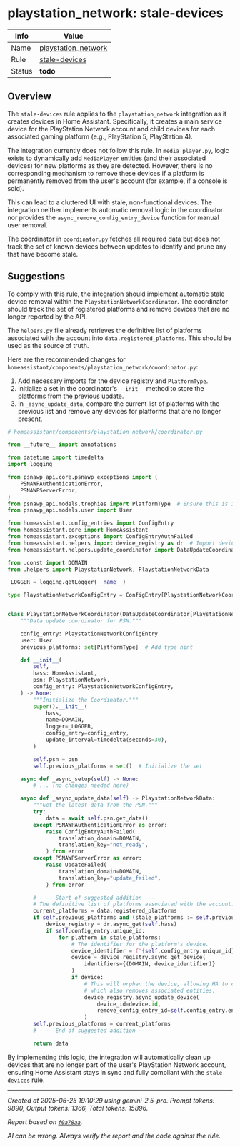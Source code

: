 # playstation_network: stale-devices

| Info   | Value                                                                    |
|--------|--------------------------------------------------------------------------|
| Name   | [playstation_network](https://www.home-assistant.io/integrations/playstation_network/) |
| Rule   | [stale-devices](https://developers.home-assistant.io/docs/core/integration-quality-scale/rules/stale-devices)                                                     |
| Status | **todo**                                                                 |

## Overview

The `stale-devices` rule applies to the `playstation_network` integration as it creates devices in Home Assistant. Specifically, it creates a main service device for the PlayStation Network account and child devices for each associated gaming platform (e.g., PlayStation 5, PlayStation 4).

The integration currently does not follow this rule. In `media_player.py`, logic exists to dynamically add `MediaPlayer` entities (and their associated devices) for new platforms as they are detected. However, there is no corresponding mechanism to remove these devices if a platform is permanently removed from the user's account (for example, if a console is sold).

This can lead to a cluttered UI with stale, non-functional devices. The integration neither implements automatic removal logic in the coordinator nor provides the `async_remove_config_entry_device` function for manual user removal.

The coordinator in `coordinator.py` fetches all required data but does not track the set of known devices between updates to identify and prune any that have become stale.

## Suggestions

To comply with this rule, the integration should implement automatic stale device removal within the `PlaystationNetworkCoordinator`. The coordinator should track the set of registered platforms and remove devices that are no longer reported by the API.

The `helpers.py` file already retrieves the definitive list of platforms associated with the account into `data.registered_platforms`. This should be used as the source of truth.

Here are the recommended changes for `homeassistant/components/playstation_network/coordinator.py`:

1.  Add necessary imports for the device registry and `PlatformType`.
2.  Initialize a set in the coordinator's `__init__` method to store the platforms from the previous update.
3.  In `_async_update_data`, compare the current list of platforms with the previous list and remove any devices for platforms that are no longer present.

```python
# homeassistant/components/playstation_network/coordinator.py

from __future__ import annotations

from datetime import timedelta
import logging

from psnawp_api.core.psnawp_exceptions import (
    PSNAWPAuthenticationError,
    PSNAWPServerError,
)
from psnawp_api.models.trophies import PlatformType  # Ensure this is imported
from psnawp_api.models.user import User

from homeassistant.config_entries import ConfigEntry
from homeassistant.core import HomeAssistant
from homeassistant.exceptions import ConfigEntryAuthFailed
from homeassistant.helpers import device_registry as dr  # Import device_registry
from homeassistant.helpers.update_coordinator import DataUpdateCoordinator, UpdateFailed

from .const import DOMAIN
from .helpers import PlaystationNetwork, PlaystationNetworkData

_LOGGER = logging.getLogger(__name__)

type PlaystationNetworkConfigEntry = ConfigEntry[PlaystationNetworkCoordinator]


class PlaystationNetworkCoordinator(DataUpdateCoordinator[PlaystationNetworkData]):
    """Data update coordinator for PSN."""

    config_entry: PlaystationNetworkConfigEntry
    user: User
    previous_platforms: set[PlatformType]  # Add type hint

    def __init__(
        self,
        hass: HomeAssistant,
        psn: PlaystationNetwork,
        config_entry: PlaystationNetworkConfigEntry,
    ) -> None:
        """Initialize the Coordinator."""
        super().__init__(
            hass,
            name=DOMAIN,
            logger=_LOGGER,
            config_entry=config_entry,
            update_interval=timedelta(seconds=30),
        )

        self.psn = psn
        self.previous_platforms = set()  # Initialize the set

    async def _async_setup(self) -> None:
        # ... (no changes needed here)

    async def _async_update_data(self) -> PlaystationNetworkData:
        """Get the latest data from the PSN."""
        try:
            data = await self.psn.get_data()
        except PSNAWPAuthenticationError as error:
            raise ConfigEntryAuthFailed(
                translation_domain=DOMAIN,
                translation_key="not_ready",
            ) from error
        except PSNAWPServerError as error:
            raise UpdateFailed(
                translation_domain=DOMAIN,
                translation_key="update_failed",
            ) from error

        # ---- Start of suggested addition ----
        # The definitive list of platforms associated with the account.
        current_platforms = data.registered_platforms
        if self.previous_platforms and (stale_platforms := self.previous_platforms - current_platforms):
            device_registry = dr.async_get(self.hass)
            if self.config_entry.unique_id:
                for platform in stale_platforms:
                    # The identifier for the platform's device.
                    device_identifier = f"{self.config_entry.unique_id}_{platform.value}"
                    device = device_registry.async_get_device(
                        identifiers={(DOMAIN, device_identifier)}
                    )
                    if device:
                        # This will orphan the device, allowing HA to clean it up,
                        # which also removes associated entities.
                        device_registry.async_update_device(
                            device_id=device.id,
                            remove_config_entry_id=self.config_entry.entry_id,
                        )
        self.previous_platforms = current_platforms
        # ---- End of suggested addition ----

        return data

```

By implementing this logic, the integration will automatically clean up devices that are no longer part of the user's PlayStation Network account, ensuring Home Assistant stays in sync and fully compliant with the `stale-devices` rule.

---

_Created at 2025-06-25 19:10:29 using gemini-2.5-pro. Prompt tokens: 9890, Output tokens: 1366, Total tokens: 15896._

_Report based on [`f0a78aa`](https://github.com/home-assistant/core/tree/f0a78aadbe1ed91862f40c87da69b37962c1f0d7)._

_AI can be wrong. Always verify the report and the code against the rule._
